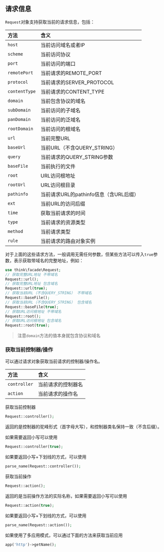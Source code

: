 ## 请求信息

`Request`对象支持获取当前的请求信息，包括：

| 方法 | 含义 |
| :--- | :--- |
| `host` | 当前访问域名或者IP |
| `scheme` | 当前访问协议 |
| `port` | 当前访问的端口 |
| `remotePort` | 当前请求的REMOTE\_PORT |
| `protocol` | 当前请求的SERVER\_PROTOCOL |
| `contentType` | 当前请求的CONTENT\_TYPE |
| `domain` | 当前包含协议的域名 |
| `subDomain` | 当前访问的子域名 |
| `panDomain` | 当前访问的泛域名 |
| `rootDomain` | 当前访问的根域名 |
| `url` | 当前完整URL |
| `baseUrl` | 当前URL（不含QUERY\_STRING） |
| `query` | 当前请求的QUERY\_STRING参数 |
| `baseFile` | 当前执行的文件 |
| `root` | URL访问根地址 |
| `rootUrl` | URL访问根目录 |
| `pathinfo` | 当前请求URL的pathinfo信息（含URL后缀） |
| `ext` | 当前URL的访问后缀 |
| `time` | 获取当前请求的时间 |
| `type` | 当前请求的资源类型 |
| `method` | 当前请求类型 |
| `rule` | 当前请求的路由对象实例 |

对于上面的这些请求方法，一般调用无需任何参数，但某些方法可以传入`true`参数，表示获取带域名的完整地址，例如：

```php
use think\facade\Request;
// 获取完整URL地址 不带域名
Request::url();
// 获取完整URL地址 包含域名
Request::url(true);
// 获取当前URL（不含QUERY_STRING） 不带域名
Request::baseFile();
// 获取当前URL（不含QUERY_STRING） 包含域名
Request::baseFile(true);
// 获取URL访问根地址 不带域名
Request::root();
// 获取URL访问根地址 包含域名
Request::root(true);
```

> 注意`domain`方法的值本身就包含协议和域名

### 获取当前控制器/操作

可以通过请求对象获取当前请求的控制器/操作名。

| 方法 | 含义 |
| :--- | :--- |
| `controller` | 当前请求的控制器名 |
| `action` | 当前请求的操作名 |

获取当前控制器

```php
Request::controller();
```

返回的是控制器的驼峰形式（首字母大写），和控制器类名保持一致（不含后缀）。

如果需要返回小写可以使用

```php
Request::controller(true);
```

如果要返回小写+下划线的方式，可以使用

```php
parse_name(Request::controller());
```

获取当前操作

```php
Request::action();
```

返回的是当前操作方法的实际名称，如果需要返回小写可以使用

```php
Request::action(true);
```

如果要返回小写+下划线的方式，可以使用

```php
parse_name(Request::action());
```

如果使用了多应用模式，可以通过下面的方法来获取当前应用

```php
app('http')->getName();
```



